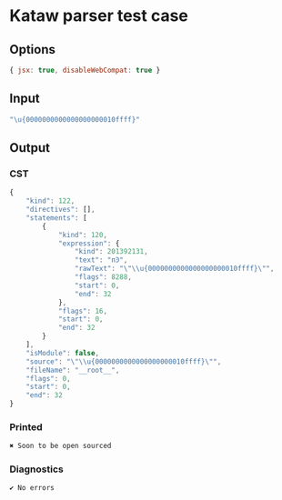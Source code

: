 # Kataw parser test case

## Options

`````js
{ jsx: true, disableWebCompat: true }
`````

## Input

`````js
"\u{0000000000000000000010ffff}"
`````

## Output

### CST

```javascript
{
    "kind": 122,
    "directives": [],
    "statements": [
        {
            "kind": 120,
            "expression": {
                "kind": 201392131,
                "text": "пϿ",
                "rawText": "\"\\u{0000000000000000000010ffff}\"",
                "flags": 8288,
                "start": 0,
                "end": 32
            },
            "flags": 16,
            "start": 0,
            "end": 32
        }
    ],
    "isModule": false,
    "source": "\"\\u{0000000000000000000010ffff}\"",
    "fileName": "__root__",
    "flags": 0,
    "start": 0,
    "end": 32
}
```

### Printed

```javascript
✖ Soon to be open sourced
```

### Diagnostics

```javascript
✔ No errors
```

